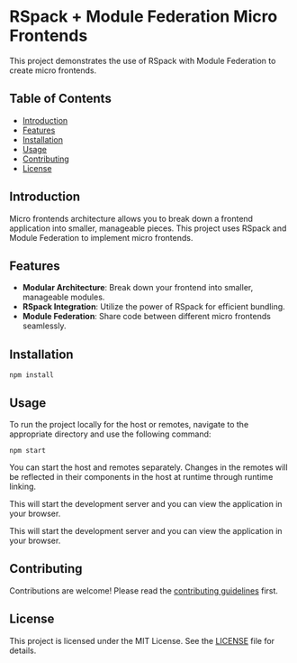 # RSpack + Module Federation Micro Frontends

This project demonstrates the use of RSpack with Module Federation to create micro frontends.

## Table of Contents

- [Introduction](#introduction)
- [Features](#features)
- [Installation](#installation)
- [Usage](#usage)
- [Contributing](#contributing)
- [License](#license)

## Introduction

Micro frontends architecture allows you to break down a frontend application into smaller, manageable pieces. This project uses RSpack and Module Federation to implement micro frontends.

## Features

- **Modular Architecture**: Break down your frontend into smaller, manageable modules.
- **RSpack Integration**: Utilize the power of RSpack for efficient bundling.
- **Module Federation**: Share code between different micro frontends seamlessly.

## Installation

```
npm install
```

## Usage

To run the project locally for the host or remotes, navigate to the appropriate directory and use the following command:
```
npm start
```

You can start the host and remotes separately. Changes in the remotes will be reflected in their components in the host at runtime through runtime linking.

This will start the development server and you can view the application in your browser.


This will start the development server and you can view the application in your browser.

## Contributing

Contributions are welcome! Please read the [contributing guidelines](CONTRIBUTING.md) first.

## License

This project is licensed under the MIT License. See the [LICENSE](LICENSE) file for details.